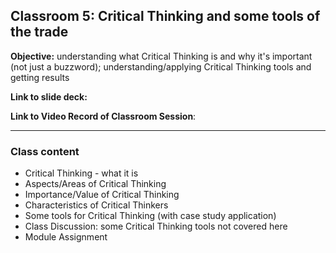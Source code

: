 ## Classroom 5: Critical Thinking and some tools of the trade

**Objective:** understanding what Critical Thinking is and why it's important (not just a buzzword); understanding/applying Critical Thinking tools and getting results

**Link to slide deck:** 

**Link to Video Record of Classroom Session**: 

---
### Class content
- Critical Thinking - what it is
- Aspects/Areas of Critical Thinking
- Importance/Value of Critical Thinking
- Characteristics of Critical Thinkers
- Some tools for Critical Thinking (with case study application)
- Class Discussion: some Critical Thinking tools not covered here
- Module Assignment
